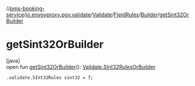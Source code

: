 //[pms-booking-service](../../../../../index.md)/[io.envoyproxy.pgv.validate](../../../index.md)/[Validate](../../index.md)/[FieldRules](../index.md)/[Builder](index.md)/[getSint32OrBuilder](get-sint32-or-builder.md)

# getSint32OrBuilder

[java]\
open fun [getSint32OrBuilder](get-sint32-or-builder.md)(): [Validate.SInt32RulesOrBuilder](../../-s-int32-rules-or-builder/index.md)

`.validate.SInt32Rules sint32 = 7;`